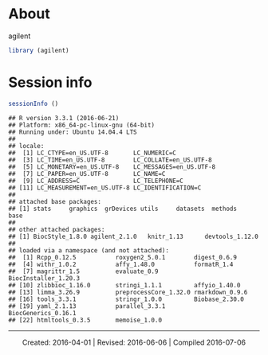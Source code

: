

About
================================================================================

agilent


```r
library (agilent)
```



Session info
================================================================================


```r
sessionInfo ()
```

```
## R version 3.3.1 (2016-06-21)
## Platform: x86_64-pc-linux-gnu (64-bit)
## Running under: Ubuntu 14.04.4 LTS
## 
## locale:
##  [1] LC_CTYPE=en_US.UTF-8       LC_NUMERIC=C              
##  [3] LC_TIME=en_US.UTF-8        LC_COLLATE=en_US.UTF-8    
##  [5] LC_MONETARY=en_US.UTF-8    LC_MESSAGES=en_US.UTF-8   
##  [7] LC_PAPER=en_US.UTF-8       LC_NAME=C                 
##  [9] LC_ADDRESS=C               LC_TELEPHONE=C            
## [11] LC_MEASUREMENT=en_US.UTF-8 LC_IDENTIFICATION=C       
## 
## attached base packages:
## [1] stats     graphics  grDevices utils     datasets  methods   base     
## 
## other attached packages:
## [1] BiocStyle_1.8.0 agilent_2.1.0   knitr_1.13      devtools_1.12.0
## 
## loaded via a namespace (and not attached):
##  [1] Rcpp_0.12.5           roxygen2_5.0.1        digest_0.6.9         
##  [4] withr_1.0.2           affy_1.48.0           formatR_1.4          
##  [7] magrittr_1.5          evaluate_0.9          BiocInstaller_1.20.3 
## [10] zlibbioc_1.16.0       stringi_1.1.1         affyio_1.40.0        
## [13] limma_3.26.9          preprocessCore_1.32.0 rmarkdown_0.9.6      
## [16] tools_3.3.1           stringr_1.0.0         Biobase_2.30.0       
## [19] yaml_2.1.13           parallel_3.3.1        BiocGenerics_0.16.1  
## [22] htmltools_0.3.5       memoise_1.0.0
```



--------------------------------------------------------------------------------
<center>
Created: 2016-04-01 | Revised: 2016-06-06 | Compiled 2016-07-06
</center>
